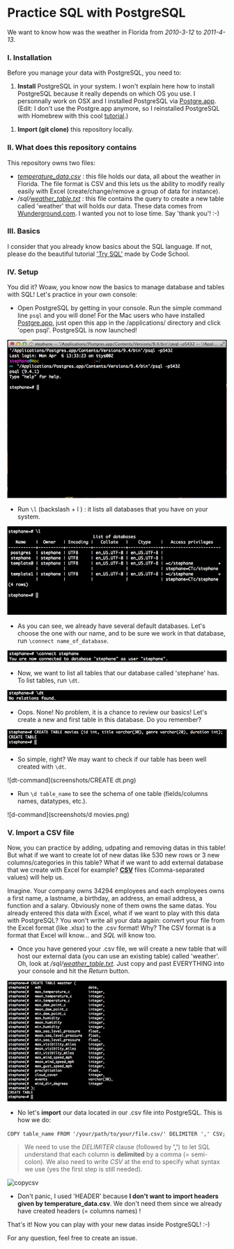 # Practice SQL with PostgreSQL

We want to know how was the weather in Florida from *2010-3-12* to *2011-4-13*.

### I. Installation

Before you manage your data with PostgreSQL, you need to:

1. **Install** PostgreSQL in your system. I won't explain here how to install PostgreSQL because it really depends on which OS you use.
I personnally work on OSX and I installed PostgreSQL via [Postgre.app].
(Edit: I don't use the Postgre.app anymore, so I reinstalled PostgreSQL with Homebrew with this cool [tutorial].) 

[Postgre.app]:http://postgresapp.com/
[tutorial]:https://www.codefellows.org/blog/three-battle-tested-ways-to-install-postgresql/

1. **Import (git clone)** this repository locally.

### II. What does this repository contains

This repository owns two files:

- *[temperature_data.csv]* : this file holds our data, all about the weather in Florida. The file format is CSV and this lets us the ability to modify really easily with Excel (create/change/remove a group of data for instance).  
- */sql/[weather_table.txt]* : this file contains the query to create a new table called 'weather' that will holds our data. These data comes from [Wunderground.com].
I wanted you not to lose time. Say 'thank you'! :-)

[temperature_data.csv]: https://github.com/Stephanyan/practice_sql/blob/master/temperature_data.csv
[weather_table.txt]:https://github.com/Stephanyan/practice_sql/blob/master/sql/weather_table.txt
[Wunderground.com]:http://www.wunderground.com/history/airport/KORL/2010/3/12/CustomHistory.html?dayend=13&monthend=4&yearend=2011&req_city=&req_state=&req_statename=&reqdb.zip=&reqdb.magic=&reqdb.wmo=&MR=1

### III. Basics

I consider that you already know basics about the SQL language. If not, please do the beautiful tutorial ['Try SQL'] made by Code School.

['Try SQL']:https://www.codeschool.com/courses/try-sql

### IV. Setup

You did it? Woaw, you know now the basics to manage database and tables with SQL! Let's practice in your own console:

- Open PostgreSQL by getting in your console. Run the simple command line ```psql``` and you will done! For the Mac users who have installed [Postgre.app], just open this app in the /applications/ directory and click 'open psql'. PostgreSQL is now launched!

![console](/screenshots/console.png)

- Run ```\l``` (backslash + l ) : it lists all databases that you have on your system.

![l-command](/screenshots/l.png)

- As you can see, we already have several default databases. Let's choose the one with our name, and to be sure we work in that database, run ```\connect name_of_database```.

![connect-command](/screenshots/connect.png)

- Now, we want to list all tables that our database called 'stephane' has. To list tables, run ```\dt```.

![dt-command](screenshots/dt.png)

- Oops. None! No problem, it is a chance to review our basics! Let's create a new and first table in this database. Do you remember?

![create](screenshots/CREATE.png)

- So simple, right? We may want to check if our table has been well created with ```\dt```.

![dt-command](screenshots/CREATE dt.png)

- Run ```\d table_name``` to see the schema of one table (fields/columns names, datatypes, etc.).

![d-command](screenshots/d movies.png)

### V. Import a CSV file

Now, you can practice by adding, udpating and removing datas in this table! But what if we want to create lot of new datas like 530 new rows or 3 new columns/categories in this table? What if we want to add external database that we create with Excel for example? **[CSV]** files (Comma-separated values) will help us.

Imagine. Your company owns 34294 employees and each employees owns a first name, a lastname, a birthday, an address, an email address, a function and a salary. Obviously none of them owns the same datas. You already entered this data with Excel, what if we want to play with this data with PostgreSQL? You won't write all your data again: convert your file from the Excel format (like .xlsx) to the .csv format! Why? The CSV format is a format that Excel will know... and *SQL* will know too.

[CSV]:http://en.wikipedia.org/wiki/Comma-separated_values

- Once you have genered your .csv file, we will create a new table that will host our external data (you can use an existing table) called 'weather'. Oh, look at */sql/[weather_table.txt]*. Just copy and past EVERYTHING into your console and hit the *Return* button.

![create-weather](screenshots/create-weather.png)

- No let's **import** our data located in our .csv file into PostgreSQL. This is how we do:

```COPY table_name FROM '/your/path/to/your/file.csv/' DELIMITER ',' CSV;```

> We need to use the *DELIMITER* clause (followed by **','**) to let SQL understand that each column is **delimited** by a comma (= semi-colon). We also need to write *CSV* at the end to specify what syntax we use (yes the first step is still needed).

![copycsv](screenshots/COPYCSV.png)

- Don't panic, I used 'HEADER' because **I don't want to import headers given by temperature_data.csv**. We don't need them since we already have created headers (= columns names) !

That's it! Now you can play with your new datas inside PostgreSQL! :-)

For any question, feel free to create an issue.

